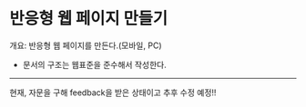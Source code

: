 # 반응형 웹 페이지 만들기

개요: 반응형 웹 페이지를 만든다.(모바일, PC) 



- 문서의 구조는 웹표준을 준수해서 작성한다.

  





---

현재, 자문을 구해 feedback을 받은 상태이고 추후 수정 예정!!